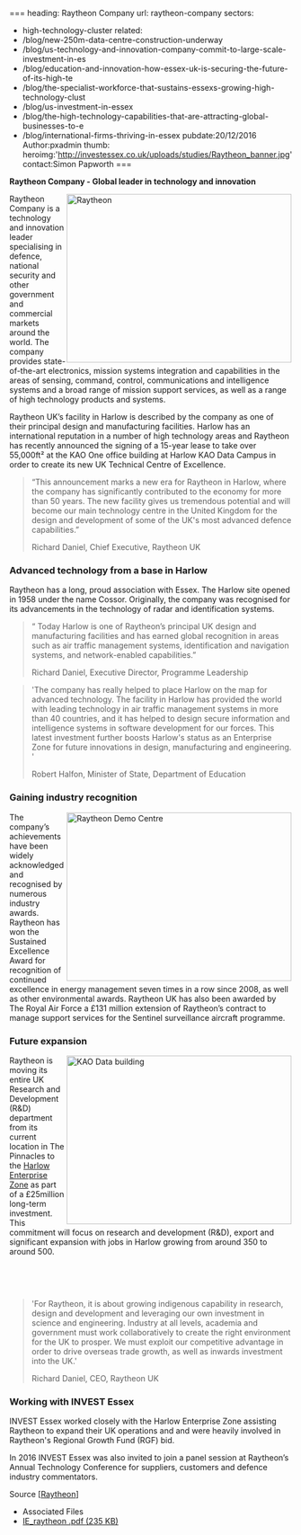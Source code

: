 ===
heading: Raytheon Company
url: raytheon-company
sectors:
  - high-technology-cluster
related:
  - /blog/new-250m-data-centre-construction-underway
  - /blog/us-technology-and-innovation-company-commit-to-large-scale-investment-in-es
  - /blog/education-and-innovation-how-essex-uk-is-securing-the-future-of-its-high-te
  - /blog/the-specialist-workforce-that-sustains-essexs-growing-high-technology-clust
  - /blog/us-investment-in-essex
  - /blog/the-high-technology-capabilities-that-are-attracting-global-businesses-to-e
  - /blog/international-firms-thriving-in-essex
pubdate:20/12/2016
Author:pxadmin
thumb:
heroimg:'http://investessex.co.uk/uploads/studies/Raytheon_banner.jpg'
contact:Simon Papworth
===
 <p><strong>Raytheon Company - Global leader in technology and innovation</strong></p><p><img alt='Raytheon ' src='http://www.investessex.co.uk/uploads/about/DTR_4_400.jpg' style='width: 400px; height: 300px; margin-left: 2px; margin-right: 2px; float: right;'/>Raytheon Company is a technology and innovation leader specialising in defence, national security and other government and commercial markets around the world. The company provides state-of-the-art electronics, mission systems integration and capabilities in the areas of sensing, command, control, communications and intelligence systems and a broad range of mission support services, as well as a range of high technology products and systems.</p><p>Raytheon UK’s facility in Harlow is described by the company as one of their principal design and manufacturing facilities. Harlow has an international reputation in a number of high technology areas and Raytheon has recently announced the signing of a 15-year lease to take over 55,000ft² at the KAO One office building at Harlow KAO Data Campus in order to create its new UK Technical Centre of Excellence.</p><blockquote><p>“This announcement marks a new era for Raytheon in Harlow, where the company has significantly contributed to the economy for more than 50 years. The new facility gives us tremendous potential and will become our main technology centre in the United Kingdom for the design and development of some of the UK's most advanced defence capabilities.”</p><p>Richard Daniel, Chief Executive, Raytheon UK</p></blockquote><h3>Advanced technology from a base in Harlow</h3><p>Raytheon has a long, proud association with Essex. The Harlow site opened in 1958 under the name Cossor. Originally, the company was recognised for its advancements in the technology of radar and identification systems.</p><blockquote><p>“ Today Harlow is one of Raytheon’s principal UK design and manufacturing facilities and has earned global recognition in areas such as air traffic management systems, identification and navigation systems, and network-enabled capabilities.”</p><p>Richard Daniel, Executive Director, Programme Leadership</p></blockquote><blockquote><p>'The company has really helped to place Harlow on the map for advanced technology. The facility in Harlow has provided the world with leading technology in air traffic management systems in more than 40 countries, and it has helped to design secure information and intelligence systems in software development for our forces. This latest investment further boosts Harlow's status as an Enterprise Zone for future innovations in design, manufacturing and engineering. '</p><p>Robert Halfon, Minister of State, Department of Education</p></blockquote><h3>Gaining industry recognition</h3><p><img alt='Raytheon Demo Centre' src='http://www.investessex.co.uk/uploads/about/Diversity_Image_at_Demo_Center_400.jpg' style='width: 400px; height: 300px; margin-left: 2px; margin-right: 2px; float: right;'/>The company’s achievements have been widely acknowledged and recognised by numerous industry awards. Raytheon has won the Sustained Excellence Award for recognition of continued excellence in energy management seven times in a row since 2008, as well as other environmental awards. Raytheon UK has also been awarded by The Royal Air Force a £131 million extension of Raytheon’s contract to manage support services for the Sentinel surveillance aircraft programme.</p><h3>Future expansion</h3><p><img alt='KAO Data building ' src='http://www.investessex.co.uk/uploads/about/DSC_6775d_400.jpg' style='width: 400px; height: 300px; margin-left: 2px; margin-right: 2px; float: right;'/>Raytheon is moving its entire UK Research and Development (R&amp;D) department from its current location in The Pinnacles to the <a href='http://investessex.co.uk/studies/place-studies/harlow_enterprise' target='_blank'>Harlow Enterprise Zone</a> as part of a £25million long-term investment. This commitment will focus on research and development (R&amp;D), export and significant expansion with jobs in Harlow growing from around 350 to around 500.</p><p> </p><p> </p><blockquote><p>'For Raytheon, it is about growing indigenous capability in research, design and development and leveraging our own investment in science and engineering. Industry at all levels, academia and government must work collaboratively to create the right environment for the UK to prosper. We must exploit our competitive advantage in order to drive overseas trade growth, as well as inwards investment into the UK.'</p><p>Richard Daniel, CEO, Raytheon UK</p></blockquote><h3>Working with INVEST Essex</h3><p>INVEST Essex worked closely with the Harlow Enterprise Zone assisting Raytheon to expand their UK operations and and were heavily involved in Raytheon's Regional Growth Fund (RGF) bid.</p><p>In 2016 INVEST Essex was also invited to join a panel session at Raytheon’s Annual Technology Conference for suppliers, customers and defence industry commentators.</p><p>Source [<a href='http://www.raytheon.co.uk/' target='_blank'>Raytheon</a>]</p> <ul class='downloadable-files'><li class='header'>Associated Files</li><li><a alt='' class='btn' href='http://investessex.co.uk/uploads/studies/IE_raytheon.pdf' target='_blank'>IE_raytheon .pdf <span>(235 KB)</span></a></li></ul>